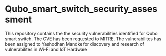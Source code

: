 # Qubo_smart_switch_security_assessment
This repository contains the the security vulnerabilities identified for Qubo smart switch. The CVE has been requested to MITRE.
The vulnerabilites has been assigned to Yashodhan Mandke for discovery and research of vulnerabilites in Wi-Fi and IoT Hardware
